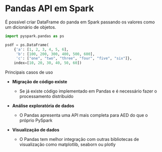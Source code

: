 # Pandas API em Spark

É possível criar DataFrame do panda em Spark passando os valores como um dicionário de objetos.

```py
import pyspark.pandas as ps

psdf = ps.DataFrame(
    {'a': [1, 2, 3, 4, 5, 6],
     'b': [100, 200, 300, 400, 500, 600],
     'c': ["one", "two", "three", "four", "five", "six"]},
    index=[10, 20, 30, 40, 50, 60])
```

Principais casos de uso

- **Migração de código existe**
	- Se já existe código implementado em Pandas e é necessário fazer o processamento distribuído

- **Análise exploratória de dados**
	- O Pandas apresenta uma API mais completa para AED do que o próprio PySpark

- **Visualização de dados**
	- O Pandas tem melhor integração com outras bibliotecas de visualização como matplotlib, seaborn ou plotly
